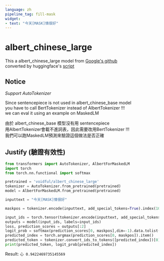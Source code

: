 ```yaml
---
language: zh
pipeline_tag: fill-mask
widget:
- text: "今天[MASK]情很好"
---
```


# albert_chinese_large

This a albert_chinese_large model from [Google's github](https://github.com/google-research/ALBERT)  
converted by huggingface's [script](https://github.com/huggingface/transformers/blob/master/src/transformers/convert_albert_original_tf_checkpoint_to_pytorch.py)

## Notice
*Support AutoTokenizer*

Since sentencepiece is not used in albert_chinese_base model   
you have to call BertTokenizer instead of AlbertTokenizer !!!    
we can eval it using an example on MaskedLM   
   
由於 albert_chinese_base 模型沒有用 sentencepiece   
用AlbertTokenizer會載不進詞表，因此需要改用BertTokenizer !!!   
我們可以跑MaskedLM預測來驗證這個做法是否正確   
   
## Justify (驗證有效性)
```python
from transformers import AutoTokenizer, AlbertForMaskedLM
import torch
from torch.nn.functional import softmax

pretrained = 'voidful/albert_chinese_large'
tokenizer = AutoTokenizer.from_pretrained(pretrained)
model = AlbertForMaskedLM.from_pretrained(pretrained)

inputtext = "今天[MASK]情很好"

maskpos = tokenizer.encode(inputtext, add_special_tokens=True).index(103)

input_ids = torch.tensor(tokenizer.encode(inputtext, add_special_tokens=True)).unsqueeze(0)  # Batch size 1
outputs = model(input_ids, labels=input_ids)
loss, prediction_scores = outputs[:2]
logit_prob = softmax(prediction_scores[0, maskpos],dim=-1).data.tolist()
predicted_index = torch.argmax(prediction_scores[0, maskpos]).item()
predicted_token = tokenizer.convert_ids_to_tokens([predicted_index])[0]
print(predicted_token, logit_prob[predicted_index])
```
Result: `心 0.9422469735145569`   

